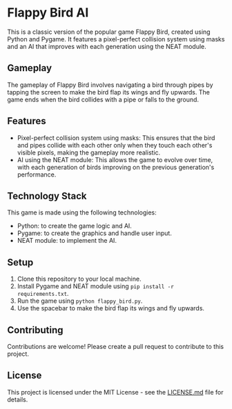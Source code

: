 # Flappy Bird AI

This is a classic version of the popular game Flappy Bird, created using Python and Pygame. It features a pixel-perfect collision system using masks and an AI that improves with each generation using the NEAT module.

## Gameplay
The gameplay of Flappy Bird involves navigating a bird through pipes by tapping the screen to make the bird flap its wings and fly upwards. The game ends when the bird collides with a pipe or falls to the ground.

## Features
- Pixel-perfect collision system using masks: This ensures that the bird and pipes collide with each other only when they touch each other's visible pixels, making the gameplay more realistic.
- AI using the NEAT module: This allows the game to evolve over time, with each generation of birds improving on the previous generation's performance.

## Technology Stack
This game is made using the following technologies:
- Python: to create the game logic and AI.
- Pygame: to create the graphics and handle user input.
- NEAT module: to implement the AI.

## Setup
1. Clone this repository to your local machine.
2. Install Pygame and NEAT module using `pip install -r requirements.txt`.
3. Run the game using `python flappy_bird.py`.
4. Use the spacebar to make the bird flap its wings and fly upwards.

## Contributing
Contributions are welcome! Please create a pull request to contribute to this project.

## License
This project is licensed under the MIT License - see the [LICENSE.md](LICENSE.md) file for details.
